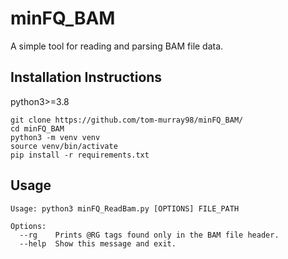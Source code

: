 # minFQ_BAM

A simple tool for reading and parsing BAM file data.

## Installation Instructions

python3>=3.8


```
git clone https://github.com/tom-murray98/minFQ_BAM/
cd minFQ_BAM
python3 -m venv venv
source venv/bin/activate
pip install -r requirements.txt
```

## Usage

```
Usage: python3 minFQ_ReadBam.py [OPTIONS] FILE_PATH

Options:
  --rg    Prints @RG tags found only in the BAM file header.
  --help  Show this message and exit.

```
